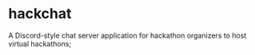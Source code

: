 # hackchat
A Discord-style chat server application for hackathon organizers to host virtual hackathons;
